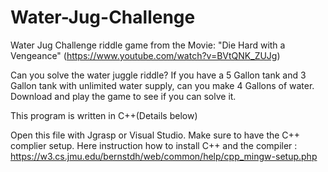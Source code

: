 # Water-Jug-Challenge
Water Jug Challenge riddle game from the Movie: "Die Hard with a Vengeance"  (https://www.youtube.com/watch?v=BVtQNK_ZUJg)

Can you solve the water juggle riddle? If you have a 5 Gallon tank and 3 Gallon tank with unlimited water supply, can you make 4 Gallons of water. Download and play the game to see if you can solve it.

This program is written in C++(Details below)

Open this file with Jgrasp or Visual Studio. Make sure to have the C++ complier setup. 
Here instruction how to install C++ and the compiler : https://w3.cs.jmu.edu/bernstdh/web/common/help/cpp_mingw-setup.php


  
